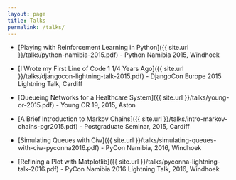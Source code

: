```yaml
---
layout: page
title: Talks
permalink: /talks/
---
```


+ [Playing with Reinforcement Learning in Python]({{ site.url }}/talks/python-namibia-2015.pdf) - Python Namibia 2015, Windhoek

+ [I Wrote my First Line of Code 1 1/4 Years Ago]({{ site.url }}/talks/djangocon-lightning-talk-2015.pdf) - DjangoCon Europe 2015 Lightning Talk, Cardiff

+ [Queueing Networks for a Healthcare System]({{ site.url }}/talks/young-or-2015.pdf) - Young OR 19, 2015, Aston

+ [A Brief Introduction to Markov Chains]({{ site.url }}/talks/intro-markov-chains-pgr2015.pdf) - Postgraduate Seminar, 2015, Cardiff

+ [Simulating Queues with Ciw]({{ site.url }}/talks/simulating-queues-with-ciw-pyconna2016.pdf) - PyCon Namibia, 2016, Windhoek

+ [Refining a Plot with Matplotlib]({{ site.url }}/talks/pyconna-lightning-talk-2016.pdf) - PyCon Namibia 2016 Lightning Talk, 2016, Windhoek
